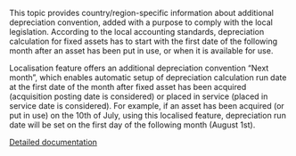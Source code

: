 This topic provides country/region-specific information about additional depreciation convention, added with a purpose to comply with the local legislation. According to the local accounting standards, depreciation calculation for fixed assets has to start with the first date of the following month after an asset has been put in use, or when it is available for use.

Localisation feature offers an additional depreciation convention “Next month”, which enables automatic setup of depreciation calculation run date at the first date of the month after fixed asset has been acquired (acquisition posting date is considered) or placed in service (placed in service date is considered). For example, if an asset has been acquired (or put in use) on the 10th of July, using this localised feature, depreciation run date will be set on the first day of the following month (August 1st).

[Detailed documentation](https://adacta.sharepoint.com/:w:/r/sites/ERP-Product-Development/Shared%20Documents/D365FO%20Localization%20documentation/D365O%20LOC_Depreciation%20convention.docx?d=w8d914b252e6543b4aaa951819a8e98e8&csf=1&e=XwViCb)